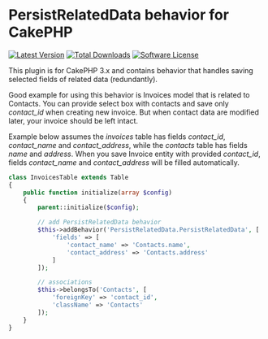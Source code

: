 # PersistRelatedData behavior for CakePHP

[![Latest Version](https://img.shields.io/packagist/v/riesenia/persist-related-data.svg?style=flat-square)](https://packagist.org/packages/riesenia/persist-related-data)
[![Total Downloads](https://img.shields.io/packagist/dt/riesenia/persist-related-data.svg?style=flat-square)](https://packagist.org/packages/riesenia/persist-related-data)
[![Software License](https://img.shields.io/badge/license-MIT-brightgreen.svg?style=flat-square)](LICENSE.md)


This plugin is for CakePHP 3.x and contains behavior that handles saving selected fields
of related data (redundantly).

Good example for using this behavior is Invoices model that is related to Contacts. You
can provide select box with contacts and save only *contact_id* when creating new invoice.
But when contact data are modified later, your invoice should be left intact.

Example below assumes the *invoices* table has fields *contact_id*, *contact_name* and
*contact_address*, while the *contacts* table has fields *name* and *address*. When you
save Invoice entity with provided *contact_id*, fields *contact_name* and *contact_address*
will be filled automatically.

```php
class InvoicesTable extends Table
{
    public function initialize(array $config)
    {
        parent::initialize($config);

        // add PersistRelatedData behavior
        $this->addBehavior('PersistRelatedData.PersistRelatedData', [
            'fields' => [
                'contact_name' => 'Contacts.name',
                'contact_address' => 'Contacts.address'
            ]
        ]);

        // associations
        $this->belongsTo('Contacts', [
            'foreignKey' => 'contact_id',
            'className' => 'Contacts'
        ]);
    }
}

```
